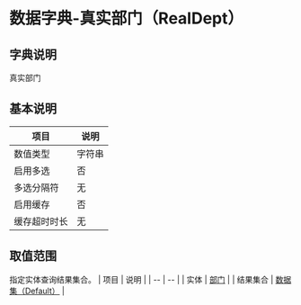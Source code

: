 # 数据字典-真实部门（RealDept）
## 字典说明
真实部门

## 基本说明
| 项目 | 说明 |
| -- | -- |
| 数值类型 | 字符串 |
| 启用多选 | 否 |
| 多选分隔符 | 无 |
| 启用缓存 | 否 |
| 缓存超时时长 | 无 |

## 取值范围
指定实体查询结果集合。
| 项目 | 说明 |
| -- | -- |
| 实体 | [部门](../module/ou/SysDepartment) |
| 结果集合 | [数据集（Default）]() |


